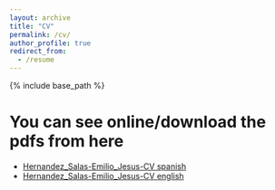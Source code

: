 ```yaml
---
layout: archive
title: "CV"
permalink: /cv/
author_profile: true
redirect_from:
  - /resume
---
```


{% include base_path %} 

You can see online/download the pdfs from here
======

* [Hernandez_Salas-Emilio_Jesus-CV spanish](https://emichester.github.io/files/20220522_HernandezSalas_EmilioJesus_SPA.pdf)
* [Hernandez_Salas-Emilio_Jesus-CV english](https://emichester.github.io/files/20220522_HernandezSalas_EmilioJesus_ENG.pdf)

<!-- 
Education
======
* B.S. in GitHub, GitHub University, 2012
* M.S. in Jekyll, GitHub University, 2014
* Ph.D in Version Control Theory, GitHub University, 2018 (expected)

Work experience
======
* Summer 2015: Research Assistant
  * Github University
  * Duties included: Tagging issues
  * Supervisor: Professor Git

* Fall 2015: Research Assistant
  * Github University
  * Duties included: Merging pull requests
  * Supervisor: Professor Hub
  
Skills
======
* Skill 1
* Skill 2
  * Sub-skill 2.1
  * Sub-skill 2.2
  * Sub-skill 2.3
* Skill 3

Publications
======
  <ul>{% for post in site.publications %}
    {% include archive-single-cv.html %}
  {% endfor %}</ul>
  
Talks
======
  <ul>{% for post in site.talks %}
    {% include archive-single-talk-cv.html %}
  {% endfor %}</ul>
  
Teaching
======
  <ul>{% for post in site.teaching %}
    {% include archive-single-cv.html %}
  {% endfor %}</ul>
  
Service and leadership
======
* Currently signed in to 43 different slack teams
-->
